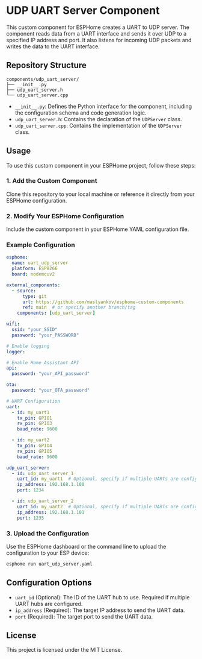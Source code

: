 # UDP UART Server Component

This custom component for ESPHome creates a UART to UDP server. The component reads data from a UART interface and sends it over UDP to a specified IP address and port. It also listens for incoming UDP packets and writes the data to the UART interface.

## Repository Structure

```
components/udp_uart_server/
├── __init__.py
├── udp_uart_server.h
└── udp_uart_server.cpp
```

- `__init__.py`: Defines the Python interface for the component, including the configuration schema and code generation logic.
- `udp_uart_server.h`: Contains the declaration of the `UDPServer` class.
- `udp_uart_server.cpp`: Contains the implementation of the `UDPServer` class.

## Usage

To use this custom component in your ESPHome project, follow these steps:

### 1. Add the Custom Component

Clone this repository to your local machine or reference it directly from your ESPHome configuration.

### 2. Modify Your ESPHome Configuration

Include the custom component in your ESPHome YAML configuration file.

### Example Configuration

```yaml
esphome:
  name: uart_udp_server
  platform: ESP8266
  board: nodemcuv2

external_components:
  - source:
      type: git
      url: https://github.com/maslyankov/esphome-custom-components
      ref: main  # or specify another branch/tag
    components: [udp_uart_server]

wifi:
  ssid: "your_SSID"
  password: "your_PASSWORD"

# Enable logging
logger:

# Enable Home Assistant API
api:
  password: "your_API_password"

ota:
  password: "your_OTA_password"

# UART Configuration
uart:
  - id: my_uart1
    tx_pin: GPIO1
    rx_pin: GPIO3
    baud_rate: 9600

  - id: my_uart2
    tx_pin: GPIO4
    rx_pin: GPIO5
    baud_rate: 9600

udp_uart_server:
  - id: udp_uart_server_1
    uart_id: my_uart1  # Optional, specify if multiple UARTs are configured
    ip_address: 192.168.1.100
    port: 1234

  - id: udp_uart_server_2
    uart_id: my_uart2  # Optional, specify if multiple UARTs are configured
    ip_address: 192.168.1.101
    port: 1235
```

### 3. Upload the Configuration

Use the ESPHome dashboard or the command line to upload the configuration to your ESP device:

```bash
esphome run uart_udp_server.yaml
```

## Configuration Options

- `uart_id` (Optional): The ID of the UART hub to use. Required if multiple UART hubs are configured.
- `ip_address` (Required): The target IP address to send the UART data.
- `port` (Required): The target port to send the UART data.

## License

This project is licensed under the MIT License.
